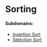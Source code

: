 # Sorting

#### Subdomains:

- [Insertion Sort](./insertion-sort)
- [Selection Sort](./selection-sort)
